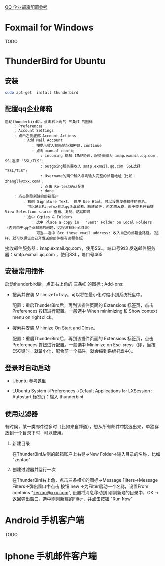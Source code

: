 [QQ 企业邮箱配置参考](http://service.exmail.qq.com/cgi-bin/help?subtype=1&&id=28&&no=1000564)

# Foxmail for Windows

TODO

# ThunderBird for Ubuntu

## 安装

```sh
sudo apt-get  install thunderbird
```

## 配置qq企业邮箱

```text
启动thunderbird后，点击右上角的 三条杠 的图标 
    : Preferences 
    : Account Settings 
    : 点击左侧底部 Account Actions 
        : Add Mail Account 
            : 按提示收入邮箱地址和密码，continue
            : 点击 manual config 
                : incoming 选择 IMAP协议，服务器输入 imap.exmail.qq.com ，SSL选择 "SSL/TLS"; 
                : outgoing服务器收入 smtp.exmail.qq.com，SSL选择 "SSL/TLS"; 
                : Username的两个输入框均输入完整的邮箱地址（比如：zhangll@xxx.com）;
                : 点击 Re-test确认配置
                : done
    : 点击刚刚新建的邮箱账户
        : 右侧 Signature Text， 选中 Use Html。可以设置发送邮件的签名。
          可以通过Firefox登录qq企业邮箱，新建邮件，但无需发送，选中签名并右键 View Selection source 查看、复制、粘贴即可
        : 选中 Copies & Folders 
            : 选中 Place a copy in : "Sent" Folder on Local Folders （否则由于qq企业邮箱的问题，远程没有Sent目录）
              可选——选中 Bcc these email address: 收入自己的邮箱全路径。（这样，就可以保证自己所发送的邮件都有远程备份）
```

接收邮件服务器：imap.exmail.qq.com ，使用SSL，端口号993
发送邮件服务器：smtp.exmail.qq.com ，使用SSL，端口号465


## 安装常用插件

启动thunderbird后，点击右上角的 三条杠 的图标 : Add-ons:
* 搜索并安装 MinimizeToTray。可以将在最小化时缩小到系统托盘中。

    配置：重启ThunderBird后，再到该插件页面的 Extensions 标签页，点击 Preferences 按钮进行配置。一般选中 When minimizing 和 Show context menu on right click。

* 搜索并安装 Minimize On Start and Close。

    配置：重启ThunderBird后，再到该插件页面的 Extensions 标签页，点击 Preferences 按钮进行配置。一般选中 Minimize on Esc-press（即，当按ESC键时，就最小化，配合前一个插件，就会缩到系统托盘中）。


## 登录时自动启动

* Ubuntu
参考[这里](http://askubuntu.com/questions/48321/how-do-i-start-applications-automatically-on-login)

* LUbuntu
System->Preferences->Default Applications for LXSession : Autostart 标签页：输入 thunderbird



## 使用过滤器

有时候，某一类邮件过多时（比如来自禅道），想从所有邮件中挑选出来，单独存放到一个目录下时，可以使用。

1. 新建目录
   
    在ThunderBird左侧的邮箱账户上右键->New Folder->输入目录的名称，比如 "zentao"

1. 创建过滤器并运行一次

    在ThunderBird右上角，点击三条横杠的图标->Message Filters->Message Filters->弹出窗口中点击 按钮 new
    ->为Filter启动一个名称，设置From contains "zentao@xxx.com", 设置将消息移动到 刚刚新建的目录中，OK
    ->返回弹出窗口，选中刚刚新建的Filter，并点击按钮 "Run Now"



# Android 手机客户端

TODO


# Iphone 手机邮件客户端